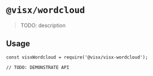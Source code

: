 # `@visx/wordcloud`

> TODO: description

## Usage

```
const visxWordcloud = require('@visx/visx-wordcloud');

// TODO: DEMONSTRATE API
```
